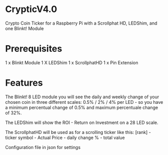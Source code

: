 # CrypticV4.0
Crypto Coin Ticker for a Raspberry Pi with a Scrollphat HD, LEDShim, and one Blinkt! Module

# Prerequisites
1 x Blinkt Module
1 X LEDShim
1 x ScrollphatHD
1 x Pin Extension

# Features
The Blinkt! 8 LED module you will see the daily and weekly change of your chosen coin in three different scales: 0.5% / 2% / 4% per LED - so you have a minimum percentual change of 0.5% and maximum percentuale change of 32%.

The LEDShim will show the ROI - Return on Investment on a 28 LED scale.

The ScrollphatHD will be used as for a scrolling ticker like this: [rank] - ticker symbol - Actual Price - daily change % - total value

Configuration file in json for settings

